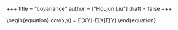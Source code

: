 +++
title = "covariance"
author = ["Houjun Liu"]
draft = false
+++

\begin{equation}
   cov(x,y) = E[XY]-E[X]E[Y]
\end{equation}
